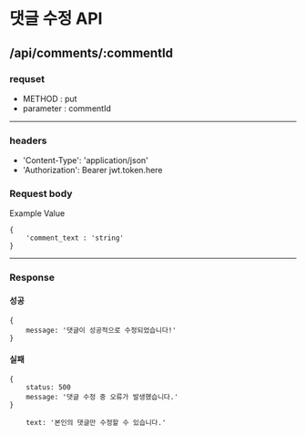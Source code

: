 # 댓글 수정 API

## /api/comments/:commentId

### requset

- METHOD : put
- parameter : commentId

---

### headers

- 'Content-Type': 'application/json'
- 'Authorization': Bearer jwt.token.here

### Request body

Example Value

```
{
    'comment_text : 'string'
}
```

---

### Response

#### 성공

```
{
    message: '댓글이 성공적으로 수정되었습니다!'
}
```

#### 실패

```
{
    status: 500
    message: '댓글 수정 중 오류가 발생했습니다.'
}
```

```
    text: '본인의 댓글만 수정할 수 있습니다.'
```
